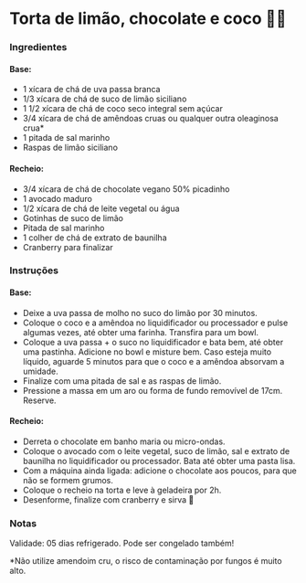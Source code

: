 # Torta de limão, chocolate e coco :woman_cook:

### Ingredientes

#### Base:

- 1 xícara de chá de uva passa branca
- 1/3 xícara de chá de suco de limão siciliano
- 1 1/2 xícara de chá de coco seco integral sem açúcar
- 3/4 xícara de chá de amêndoas cruas ou qualquer outra oleaginosa crua*
- 1 pitada de sal marinho
- Raspas de limão siciliano

#### Recheio:

- 3/4 xícara de chá de chocolate vegano 50% picadinho
- 1 avocado maduro
- 1/2 xícara de chá de leite vegetal ou água
- Gotinhas de suco de limão
- Pitada de sal marinho
- 1 colher de chá de extrato de baunilha
- Cranberry para finalizar

### Instruções

#### Base:

- Deixe a uva passa de molho no suco do limão por 30 minutos.
- Coloque o coco e a amêndoa no liquidificador ou processador e pulse algumas vezes, até obter uma farinha. Transfira para um bowl.
- Coloque a uva passa + o suco no liquidificador e bata bem, até obter uma pastinha. Adicione no bowl e misture bem. Caso esteja muito líquido, aguarde 5 minutos para que o coco e a amêndoa absorvam a umidade.
- Finalize com uma pitada de sal e as raspas de limão.
- Pressione a massa em um aro ou forma de fundo removível de 17cm. Reserve.

#### Recheio:

- Derreta o chocolate em banho maria ou micro-ondas.
- Coloque o avocado com o leite vegetal, suco de limão, sal e extrato de baunilha no liquidificador ou processador. Bata até obter uma pasta lisa.
- Com a máquina ainda ligada: adicione o chocolate aos poucos, para que não se formem grumos.
- Coloque o recheio na torta e leve à geladeira por 2h.
- Desenforme, finalize com  cranberry e sirva 🙂

### Notas

Validade: 05 dias refrigerado. Pode ser congelado também!

*Não utilize amendoim cru, o risco de contaminação por fungos é muito alto.